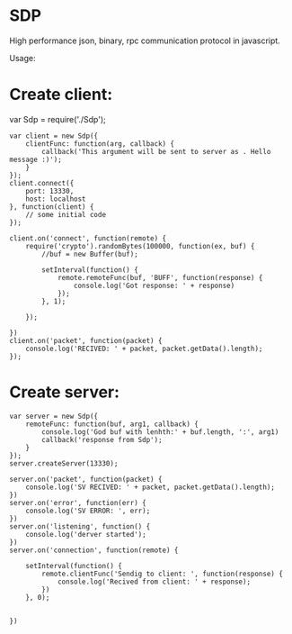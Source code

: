 SDP
===

High performance json, binary, rpc communication protocol in javascript.

Usage:

Create client:
===

var Sdp = require('./Sdp');

    var client = new Sdp({
        clientFunc: function(arg, callback) {
            callback('This argument will be sent to server as . Hello message :)');
        }
    });
    client.connect({
        port: 13330,
        host: localhost
    }, function(client) {
        // some initial code
    });

    client.on('connect', function(remote) {
        require('crypto').randomBytes(100000, function(ex, buf) {
            //buf = new Buffer(buf);

            setInterval(function() {
                remote.remoteFunc(buf, 'BUFF', function(response) {
                    console.log('Got response: ' + response)
                });
            }, 1);

        });

    })
    client.on('packet', function(packet) {
        console.log('RECIVED: ' + packet, packet.getData().length);
    });



Create server:
===

    var server = new Sdp({
        remoteFunc: function(buf, arg1, callback) {
            console.log('God buf with lenhth:' + buf.length, ':', arg1)
            callback('response from Sdp');
        }
    });
    server.createServer(13330);

    server.on('packet', function(packet) {
        console.log('SV RECIVED: ' + packet, packet.getData().length);
    })
    server.on('error', function(err) {
        console.log('SV ERROR: ', err);
    })
    server.on('listening', function() {
        console.log('derver started');
    })
    server.on('connection', function(remote) {

        setInterval(function() {
            remote.clientFunc('Sendig to client: ', function(response) {
                console.log('Recived from client: ' + response);
            })
        }, 0);


    })